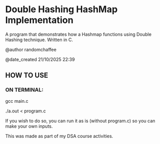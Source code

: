 # Double Hashing HashMap Implementation
A program that demonstrates how a Hashmap functions using Double Hashing technique. Written in C.

@author randomchaffee

@date_created 21/10/2025 22:39

## HOW TO USE

### ON TERMINAL:

gcc main.c

./a.out < program.c


If you wish to do so, you can run it as is (without program.c)
so you can make your own inputs.

This was made as part of my DSA course activities.
